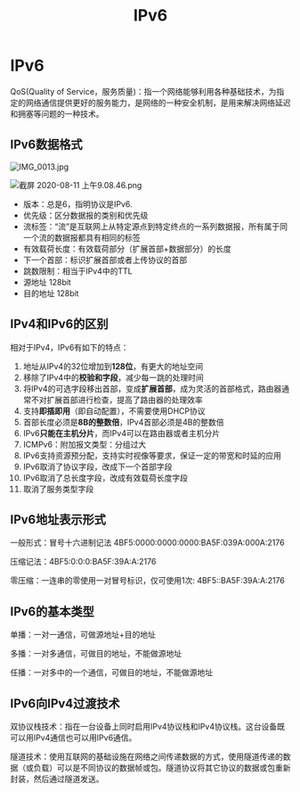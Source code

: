 ﻿---
title: 'IPv6'
tags: ['计算机网络']
---
# IPv6

QoS(Quality of Service，服务质量)：指一个网络能够利用各种基础技术，为指定的网络通信提供更好的服务能力，是网络的一种安全机制，是用来解决网络延迟和拥塞等问题的一种技术。

## IPv6数据格式

![IMG_0013.jpg](https://i.loli.net/2020/08/11/hivljocJ3CeZxuN.jpg)

![截屏 2020-08-11 上午9.08.46.png](https://i.loli.net/2020/08/11/cm9Y3Xt82sLRkwy.png)

- 版本：总是6，指明协议是IPv6.
- 优先级：区分数据报的类别和优先级
- 流标签：“流”是互联网上从特定源点到特定终点的一系列数据报，所有属于同一个流的数据报都具有相同的标签
- 有效载荷长度：有效载荷部分（扩展首部+数据部分）的长度
- 下一个首部：标识扩展首部或者上传协议的首部
- 跳数限制：相当于IPv4中的TTL
- 源地址 128bit
- 目的地址 128bit

## IPv4和IPv6的区别

相对于IPv4，IPv6有如下的特点：

1. 地址从IPv4的32位增加到**128位**，有更大的地址空间
2. 移除了IPv4中的**校验和字段**，减少每一跳的处理时间
3. 将IPv4的可选字段移出首部，变成**扩展首部**，成为灵活的首部格式，路由器通常不对扩展首部进行检查，提高了路由器的处理效率
4. 支持**即插即用**（即自动配置），不需要使用DHCP协议
5. 首部长度必须是**8B的整数倍**，IPv4首部必须是4B的整数倍
6. IPv6**只能在主机分片**，而IPv4可以在路由器或者主机分片
7. ICMPv6：附加报文类型：分组过大
8. IPv6支持资源预分配，支持实时视像等要求，保证一定的带宽和时延的应用
9. IPv6取消了协议字段，改成下一个首部字段
10. IPv6取消了总长度字段，改成有效载荷长度字段
11. 取消了服务类型字段

## IPv6地址表示形式

一般形式：冒号十六进制记法 4BF5:0000:0000:0000:BA5F:039A:000A:2176

压缩记法：4BF5:0:0:0:BA5F:39A:A:2176

零压缩：一连串的零使用一对冒号标识，仅可使用1次: 4BF5::BA5F:39A:A:2176 

## IPv6的基本类型

单播：一对一通信，可做源地址+目的地址

多播：一对多通信，可做目的地址，不能做源地址

任播：一对多中的一个通信，可做目的地址，不能做源地址

## IPv6向IPv4过渡技术

双协议栈技术：指在一台设备上同时启用IPv4协议栈和IPv4协议栈。这台设备既可以用IPv4通信也可以用IPv6通信。

隧道技术：使用互联网的基础设施在网络之间传递数据的方式，使用隧道传递的数据（或负载）可以是不同协议的数据帧或包。隧道协议将其它协议的数据或包重新封装，然后通过隧道发送。
